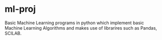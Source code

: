 # ml-proj
Basic Machine Learning programs in python which implement basic Machine Learning Algorithms and makes use of librarires such as Pandas, SCILAB.
